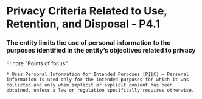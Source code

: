 # Privacy Criteria Related to Use, Retention, and Disposal  - P4.1


### The entity limits the use of personal information to the purposes identified in the entity’s objectives related to privacy

!!! note "Points of focus"

    * Uses Personal Information for Intended Purposes [P][C] — Personal information is used only for the intended purposes for which it was collected and only when implicit or explicit consent has been obtained, unless a law or regulation specifically requires otherwise.
